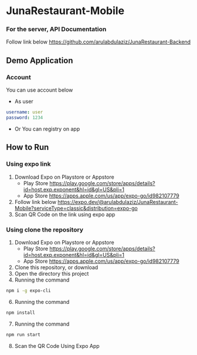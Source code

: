# JunaRestaurant-Mobile

### For the server, API Documentation

Follow link below
https://github.com/arulabdulaziz/JunaRestaurant-Backend

## Demo Application

### Account

You can use account below

- As user

```yaml
username: user
password: 1234
```

- Or You can registry on app

## How to Run

### Using expo link

1.  Download Expo on Playstore or Appstore
    - Play Store
      https://play.google.com/store/apps/details?id=host.exp.exponent&hl=id&gl=US&pli=1
    - App Store
      https://apps.apple.com/us/app/expo-go/id982107779
2.  Follow link below
    https://expo.dev/@arulabdulaziz/JunaRestaurant-Mobile?serviceType=classic&distribution=expo-go
3.  Scan QR Code on the link using expo app

### Using clone the repository

1.  Download Expo on Playstore or Appstore
    - Play Store
      https://play.google.com/store/apps/details?id=host.exp.exponent&hl=id&gl=US&pli=1
    - App Store
      https://apps.apple.com/us/app/expo-go/id982107779
2.  Clone this repository, or download
3.  Open the directory this project
4.  Running the command

```bash
npm i -g expo-cli
```

6.  Running the command

```bash
npm install
```

7.  Running the command

```bash
npm run start
```

8.  Scan the QR Code Using Expo App
